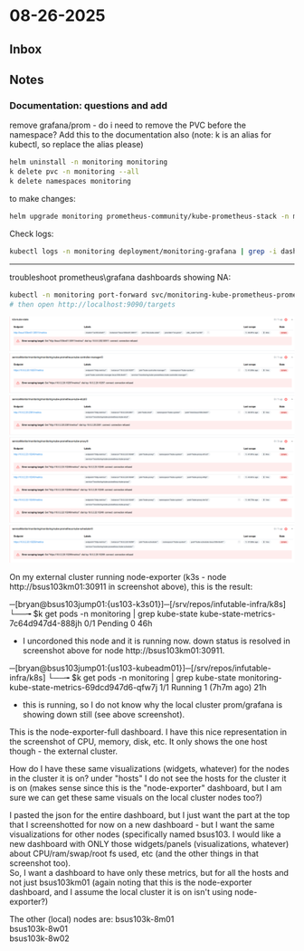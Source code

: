 # 08-26-2025





## Inbox

## Notes

### Documentation:  questions and add
remove grafana/prom - do i need to remove the PVC before the namespace?  Add this to the documentation also (note:  k is an alias for kubectl, so replace the alias please)

```bash
helm uninstall -n monitoring monitoring
k delete pvc -n monitoring --all
k delete namespaces monitoring

```

to make changes:
```bash
helm upgrade monitoring prometheus-community/kube-prometheus-stack -n monitoring -f prometheus-values.yaml
```

Check logs:
```bash
kubectl logs -n monitoring deployment/monitoring-grafana | grep -i dashboard
```
---
 troubleshoot prometheus\grafana dashboards showing NA:
 ```bash
kubectl -n monitoring port-forward svc/monitoring-kube-prometheus-prometheus 9090
# then open http://localhost:9090/targets
```

![alt text](_img/image-1.png)

On my external cluster running node-exporter (k3s - node http://bsus103km01:30911 in screenshot above), this is the result:

─[bryan@bsus103jump01:{us103-k3s01}]─[/srv/repos/infutable-infra/k8s]
└──╼ $k get pods -n monitoring | grep kube-state
kube-state-metrics-7c64d947d4-888jh            0/1     Pending   0          46h
-  I uncordoned this node and it is running now.  down status is resolved in screenshot above for node http://bsus103km01:30911.  


─[bryan@bsus103jump01:{us103-kubeadm01}]─[/srv/repos/infutable-infra/k8s]
└──╼ $k get pods -n monitoring | grep kube-state
monitoring-kube-state-metrics-69dcd947d6-qfw7j           1/1     Running   1 (7h7m ago)   21h

-  this is running, so I do not know why the local cluster prom/grafana is showing down still (see above screenshot).  

This is the node-exporter-full dashboard.  I have this nice representation in the screenshot of CPU, memory, disk, etc.  It only shows the one host though - the external cluster.  

How do I have these same visualizations (widgets, whatever) for the nodes in the cluster it is on?  under "hosts" I do not see the hosts for the cluster it is on (makes sense since this is the "node-exporter" dashboard, but I am sure we can get these same visuals on the local cluster nodes too?)

I pasted the json for the entire dashboard, but I just want the part at the top that I screenshotted for now on a new dashboard - but I want the same visualizations for other nodes (specifically named bsus103.  I would like a new dashboard with ONLY those widgets/panels (visualizations, whatever) about CPU/ram/swap/root fs used, etc (and the other things in that screenshot too).  
So, I want a dashboard to have only these metrics, but for all the hosts and not just bsus103km01 (again noting that this is the node-exporter dashboard, and I assume the local cluster it is on isn't using node-exporter?)

The other (local) nodes are:
bsus103k-8m01	
bsus103k-8w01	
bsus103k-8w02